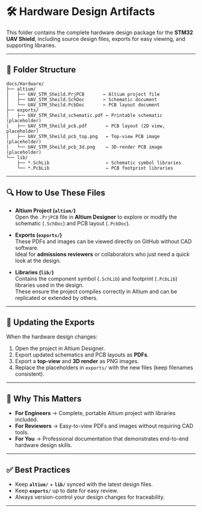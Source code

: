 # 🛠️ Hardware Design Artifacts

This folder contains the complete hardware design package for the **STM32 UAV Shield**, including source design files, exports for easy viewing, and supporting libraries.

---

## 📂 Folder Structure

```
docs/Hardware/
├── altium/
│   ├── UAV_STM_Sheild.PrjPCB       ← Altium project file
│   ├── UAV_STM_Sheild.SchDoc       ← Schematic document
│   └── UAV_STM_Sheild.PcbDoc       ← PCB layout document
├── exports/
│   ├── UAV_STM_Sheild_schematic.pdf ← Printable schematic (placeholder)
│   ├── UAV_STM_Sheild_pcb.pdf       ← PCB layout (2D view, placeholder)
│   ├── UAV_STM_Sheild_pcb_top.png   ← Top-view PCB image (placeholder)
│   └── UAV_STM_Sheild_pcb_3d.png    ← 3D-render PCB image (placeholder)
└── lib/
    ├── *.SchLib                     ← Schematic symbol libraries
    └── *.PcbLib                     ← PCB footprint libraries
```

---

## 🔍 How to Use These Files

- **Altium Project (`altium/`)**  
  Open the `.PrjPCB` file in **Altium Designer** to explore or modify the schematic (`.SchDoc`) and PCB layout (`.PcbDoc`).

- **Exports (`exports/`)**  
  These PDFs and images can be viewed directly on GitHub without CAD software.  
  Ideal for **admissions reviewers** or collaborators who just need a quick look at the design.

- **Libraries (`lib/`)**  
  Contains the component symbol (`.SchLib`) and footprint (`.PcbLib`) libraries used in the design.  
  These ensure the project compiles correctly in Altium and can be replicated or extended by others.

---

## 📖 Updating the Exports

When the hardware design changes:
1. Open the project in Altium Designer.  
2. Export updated schematics and PCB layouts as **PDFs**.  
3. Export a **top-view** and **3D render** as PNG images.  
4. Replace the placeholders in `exports/` with the new files (keep filenames consistent).  

---

## 🎯 Why This Matters

- **For Engineers** → Complete, portable Altium project with libraries included.  
- **For Reviewers** → Easy-to-view PDFs and images without requiring CAD tools.  
- **For You** → Professional documentation that demonstrates end-to-end hardware design skills.  

---

## ✅ Best Practices

- Keep **`altium/`** + **`lib/`** synced with the latest design files.  
- Keep **`exports/`** up to date for easy review.  
- Always version-control your design changes for traceability.  

---

